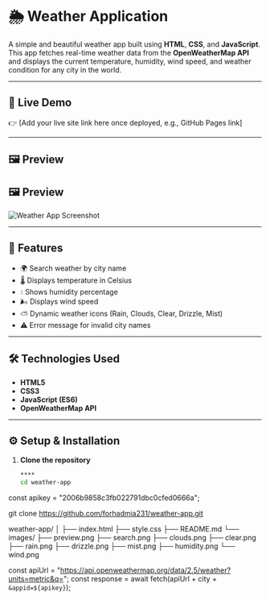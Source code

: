 # 🌦️ Weather Application

A simple and beautiful weather app built using **HTML**, **CSS**, and **JavaScript**.  
This app fetches real-time weather data from the **OpenWeatherMap API** and displays the current temperature, humidity, wind speed, and weather condition for any city in the world.

---

## 🚀 Live Demo
👉 [Add your live site link here once deployed, e.g., GitHub Pages link]

---

## 🖼️ Preview
## 🖼️ Preview
![Weather App Screenshot](images/preview.png)

---

## 🧩 Features
- 🌍 Search weather by city name  
- 🌡️ Displays temperature in Celsius  
- 💧 Shows humidity percentage  
- 🌬️ Displays wind speed  
- ⛅ Dynamic weather icons (Rain, Clouds, Clear, Drizzle, Mist)  
- ⚠️ Error message for invalid city names  

---

## 🛠️ Technologies Used
- **HTML5**
- **CSS3**
- **JavaScript (ES6)**
- **OpenWeatherMap API**

---

## ⚙️ Setup & Installation

1. **Clone the repository**
   ```bash
   ****
   cd weather-app
const apikey = "2006b9858c3fb022791dbc0cfed0666a";

   git clone https://github.com/forhadmia231/weather-app.git

   weather-app/
│
├── index.html
├── style.css
├── README.md
└── images/
    ├── preview.png
    ├── search.png
    ├── clouds.png
    ├── clear.png
    ├── rain.png
    ├── drizzle.png
    ├── mist.png
    ├── humidity.png
    └── wind.png

const apiUrl = "https://api.openweathermap.org/data/2.5/weather?units=metric&q=";
const response = await fetch(apiUrl + city + `&appid=${apikey}`);


